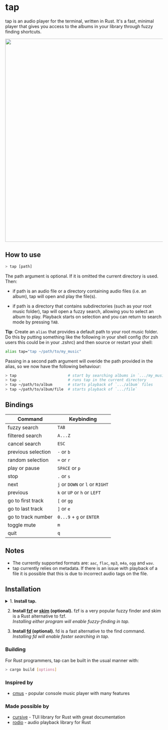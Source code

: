 # tap

tap is an audio player for the terminal, written in Rust. It's a fast, minimal player that gives you access to the albums in your library through fuzzy finding shortcuts.

<img src="https://github.com/timdubbins/tap/blob/master/doc/tap_screenshot.png" width="650"/>

## How to use

```bash
> tap [path]
```

The path argument is optional. If it is omitted the current directory is used. Then:

- if path is an audio file or a directory containing audio files (i.e. an album), tap will open and play the file(s).


- if path is a directory that contains subdirectories (such as your root music folder), tap will open a fuzzy search, allowing you to select an album to play. Playback starts on selection and you can return to search mode by pressing `TAB`.

**Tip**: Create an `alias` that provides a default path to your root music folder. Do this by putting something like the following in your shell config (for zsh users this could be in your .zshrc) and then source or restart your shell:

``` bash
alias tap="tap ~/path/to/my_music"
```

Passing in a second path argument will overide the path provided in the alias, so we now have the following behaviour:
``` bash
> tap                       # start by searching albums in `.../my_music`
> tap .                     # runs tap in the current directory
> tap ~/path/to/album       # starts playback of `.../album` files
> tap ~/path/to/album/file  # starts playback of `.../file`
```

## Bindings

Command | Keybinding
---|---
fuzzy search | `TAB`
filtered search | `A...Z`
cancel search | `ESC`
previous selection | `-` or `b`
random selection | `=` or `r`
play or pause | `SPACE` or `p`
stop | `.` or `s`
next | `j` or `DOWN` or `l` or `RIGHT`
previous | `k` or `UP` or `h` or `LEFT`
go to first track | `[` or `gg`
go to last track | `]` or `e`
go to track number | `0...9` + `g` or `ENTER`
toggle mute | `m`
quit | `q`

## Notes

- The currently supported formats are: `aac`, `flac`, `mp3`, `m4a`, `ogg` and `wav`.
- tap currently relies on metadata. If there is an issue with playback of a file it is possible that this is due to incorrect audio tags on the file.

## Installation

<details>
<summary>1. <b>Install tap.</b></summary>
<br>

If you're on <b>macOS</b> you can use <a href="https://brew.sh/">Homebrew</a>:

```bash
> brew install timdubbins/tap/tap
> tap --version
0.2.1
```

If you're on <b>Arch</b> you can grab the <a href="https://aur.archlinux.org/packages/tap">AUR package</a>.
Or you can automate the install process with an <a href="https://wiki.archlinux.org/title/AUR_helpers">AUR helper</a>,
such as <a href="https://github.com/Jguer/yay">yay</a>:

```bash
> yay -S tap
> tap --version
0.2.1
```

If you're a <b>Debian</b> user (or a user of a Debian derivative like <b>Ubuntu</b> then tap can be installed using a binary <code>.deb</code> file provided in each <a href="https://github.com/timdubbins/tap/releases/tag/v0.2.1">tap release</a>.

```bash
> curl -LO https://github.com/timdubbins/tap/releases/download/v0.2.1/tap_v0.2.1_amd64.deb
> sudo dpkg -i tap_v0.2.1_amd64.deb
> tap --version
0.2.1
```

To compile from source, first you need a <a href="https://www.rust-lang.org/">Rust installation</a> (if you don't have one) and then you can use <a href="https://github.com/rust-lang/cargo">cargo</a>:

```bash
> git clone https://github.com/timdubbins/tap
> cd tap
> cargo install --path .
> tap --version
0.2.1
```

The binaries for each release are also available [here](https://github.com/timdubbins/tap/releases/tag/v0.2.1).
</details>

2. <b>Install [fzf](https://github.com/junegunn/fzf) or [skim](https://github.com/lotabout/skim) (optional).</b> fzf is a very popular fuzzy finder and skim is a Rust alternative to fzf.<br><i>Installing either program will enable fuzzy-finding in tap.</i>

3. <b>Install [fd](https://github.com/sharkdp/fd) (optional).</b> fd is a fast alternative to the find command.<br><i>Installing fd will enable faster searching in tap.</i>

### Building

For Rust programmers, tap can be built in the usual manner with:
```bash
> cargo build [options]
```

### Inspired by

- [cmus](https://github.com/cmus/cmus) - popular console music player with many features

### Made possible by

- [cursive](https://github.com/gyscos/cursive) - TUI library for Rust with great documentation
- [rodio](https://github.com/RustAudio/rodio) - audio playback library for Rust
